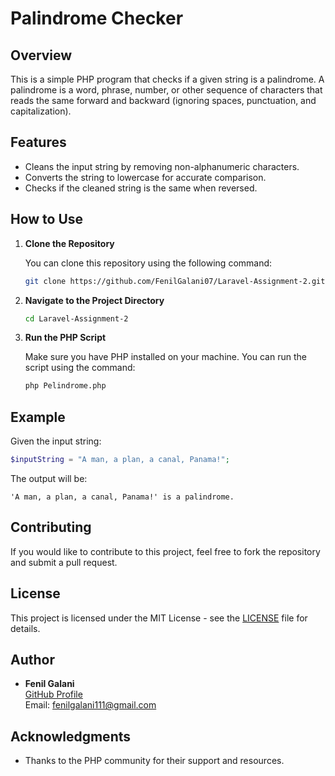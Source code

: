 # Palindrome Checker

## Overview

This is a simple PHP program that checks if a given string is a palindrome. A palindrome is a word, phrase, number, or other sequence of characters that reads the same forward and backward (ignoring spaces, punctuation, and capitalization).

## Features

- Cleans the input string by removing non-alphanumeric characters.
- Converts the string to lowercase for accurate comparison.
- Checks if the cleaned string is the same when reversed.

## How to Use

1. **Clone the Repository**

   You can clone this repository using the following command:

   ```bash
   git clone https://github.com/FenilGalani07/Laravel-Assignment-2.git
   ```

2. **Navigate to the Project Directory**

   ```bash
   cd Laravel-Assignment-2
   ```

3. **Run the PHP Script**

   Make sure you have PHP installed on your machine. You can run the script using the command:

   ```bash
   php Pelindrome.php
   ```


## Example

Given the input string:

```php
$inputString = "A man, a plan, a canal, Panama!";
```

The output will be:

```
'A man, a plan, a canal, Panama!' is a palindrome.
```

## Contributing

If you would like to contribute to this project, feel free to fork the repository and submit a pull request. 

## License

This project is licensed under the MIT License - see the [LICENSE](LICENSE) file for details.

## Author

- **Fenil Galani**  
  [GitHub Profile](https://github.com/FenilGalani07)  
  Email: fenilgalani111@gmail.com

## Acknowledgments

- Thanks to the PHP community for their support and resources.


